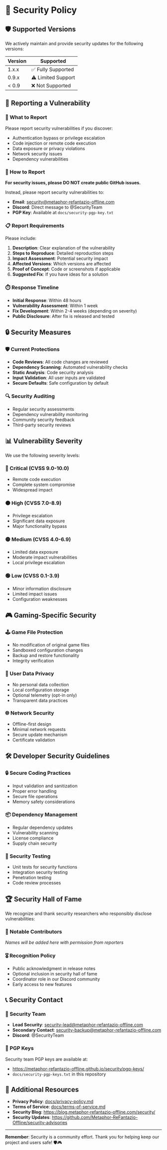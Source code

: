 # 🔐 Security Policy

## 🛡️ Supported Versions

We actively maintain and provide security updates for the following versions:

| Version | Supported          |
| ------- | ------------------ |
| 1.x.x   | ✅ Fully Supported |
| 0.9.x   | ⚠️ Limited Support |
| < 0.9   | ❌ Not Supported   |

## 🚨 Reporting a Vulnerability

### 🎯 What to Report
Please report security vulnerabilities if you discover:
- Authentication bypass or privilege escalation
- Code injection or remote code execution
- Data exposure or privacy violations
- Network security issues
- Dependency vulnerabilities

### 📧 How to Report
**For security issues, please DO NOT create public GitHub issues.**

Instead, please report security vulnerabilities to:
- **Email**: security@metaphor-refantazio-offline.com
- **Discord**: Direct message to @SecurityTeam
- **PGP Key**: Available at `docs/security-pgp-key.txt`

### 📋 Report Requirements
Please include:
1. **Description**: Clear explanation of the vulnerability
2. **Steps to Reproduce**: Detailed reproduction steps
3. **Impact Assessment**: Potential security impact
4. **Affected Versions**: Which versions are affected
5. **Proof of Concept**: Code or screenshots if applicable
6. **Suggested Fix**: If you have ideas for a solution

### ⏱️ Response Timeline
- **Initial Response**: Within 48 hours
- **Vulnerability Assessment**: Within 1 week
- **Fix Development**: Within 2-4 weeks (depending on severity)
- **Public Disclosure**: After fix is released and tested

## 🔒 Security Measures

### 🛡️ Current Protections
- **Code Reviews**: All code changes are reviewed
- **Dependency Scanning**: Automated vulnerability checks
- **Static Analysis**: Code security analysis
- **Input Validation**: All user inputs are validated
- **Secure Defaults**: Safe configuration by default

### 🔍 Security Auditing
- Regular security assessments
- Dependency vulnerability monitoring
- Community security feedback
- Third-party security reviews

## 📊 Vulnerability Severity

We use the following severity levels:

### 🔴 Critical (CVSS 9.0-10.0)
- Remote code execution
- Complete system compromise
- Widespread impact

### 🟠 High (CVSS 7.0-8.9)
- Privilege escalation
- Significant data exposure
- Major functionality bypass

### 🟡 Medium (CVSS 4.0-6.9)
- Limited data exposure
- Moderate impact vulnerabilities
- Local privilege escalation

### 🟢 Low (CVSS 0.1-3.9)
- Minor information disclosure
- Limited impact issues
- Configuration weaknesses

## 🎮 Gaming-Specific Security

### 🕹️ Game File Protection
- No modification of original game files
- Sandboxed configuration changes
- Backup and restore functionality
- Integrity verification

### 🔐 User Data Privacy
- No personal data collection
- Local configuration storage
- Optional telemetry (opt-in only)
- Transparent data practices

### 🌐 Network Security
- Offline-first design
- Minimal network requests
- Secure update mechanism
- Certificate validation

## 🛠️ Developer Security Guidelines

### 🔒 Secure Coding Practices
- Input validation and sanitization
- Proper error handling
- Secure file operations
- Memory safety considerations

### 📦 Dependency Management
- Regular dependency updates
- Vulnerability scanning
- License compliance
- Supply chain security

### 🧪 Security Testing
- Unit tests for security functions
- Integration security testing
- Penetration testing
- Code review processes

## 🏆 Security Hall of Fame

We recognize and thank security researchers who responsibly disclose vulnerabilities:

### 🌟 Notable Contributors
*Names will be added here with permission from reporters*

### 🎖️ Recognition Policy
- Public acknowledgment in release notes
- Optional inclusion in security hall of fame
- Coordinator role in our Discord community
- Early access to new features

## 📞 Security Contact

### 👥 Security Team
- **Lead Security**: security-lead@metaphor-refantazio-offline.com
- **Secondary Contact**: security-backup@metaphor-refantazio-offline.com
- **Discord**: @SecurityTeam

### 🔑 PGP Keys
Security team PGP keys are available at:
- https://metaphor-refantazio-offline.github.io/security/pgp-keys/
- `docs/security-pgp-keys.txt` in this repository

## 📄 Additional Resources

- **Privacy Policy**: [docs/privacy-policy.md](docs/privacy-policy.md)
- **Terms of Service**: [docs/terms-of-service.md](docs/terms-of-service.md)
- **Security Blog**: https://blog.metaphor-refantazio-offline.com/security/
- **Security Updates**: https://github.com/Metaphor-ReFantazio-Offline/security-advisories

---

**Remember**: Security is a community effort. Thank you for helping keep our project and users safe! 🛡️🎮 